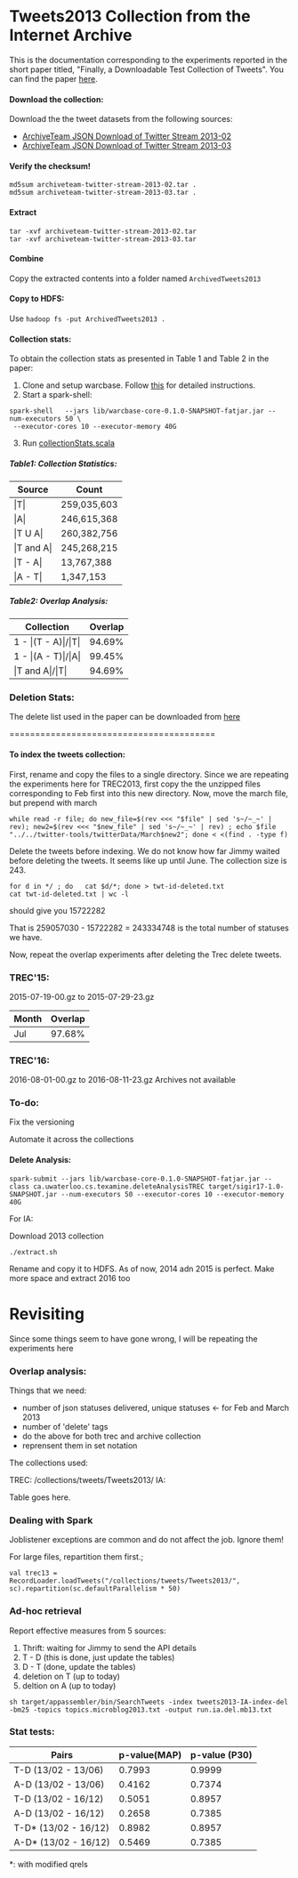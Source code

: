 # Tweets2013 Collection from the Internet Archive

This is the documentation corresponding to the experiments reported in the short paper titled, 
"Finally, a Downloadable Test Collection of Tweets". You can find the paper [here](link-goes-here).

#### Download the collection:

Download the the tweet datasets from the following sources:

- [ArchiveTeam JSON Download of Twitter Stream 2013-02](https://archive.org/details/archiveteam-twitter-stream-2013-02)
- [ArchiveTeam JSON Download of Twitter Stream 2013-03](https://archive.org/details/archiveteam-twitter-stream-2013-03)


#### Verify the checksum!
``` 
md5sum archiveteam-twitter-stream-2013-02.tar .
md5sum archiveteam-twitter-stream-2013-03.tar .  
```

#### Extract 
```
tar -xvf archiveteam-twitter-stream-2013-02.tar 
tar -xvf archiveteam-twitter-stream-2013-03.tar
```

#### Combine
Copy the extracted contents into a folder named `ArchivedTweets2013`
 
#### Copy to HDFS:

Use `hadoop fs -put ArchivedTweets2013 .` 

#### Collection stats:
To obtain the collection stats as presented in Table 1 and Table 2 in the paper:

1. Clone and setup warcbase. Follow [this](https://github.com/lintool/warcbase) for detailed instructions.
2. Start a spark-shell:
```
spark-shell   --jars lib/warcbase-core-0.1.0-SNAPSHOT-fatjar.jar --num-executors 50 \
 --executor-cores 10 --executor-memory 40G 
```
3. Run [collectionStats.scala](/scripts/collectionStats.scala)

##### Table1: Collection Statistics:

Source                    | Count
--------------------------|---------
&#124;T&#124;           | 259,035,603
&#124;A&#124;           | 246,615,368
&#124;T U A&#124;       | 260,382,756
&#124;T and A&#124; | 245,268,215
&#124;T - A&#124;       | 13,767,388
&#124;A - T&#124;       | 1,347,153


##### Table2: Overlap Analysis:
Collection                                     | Overlap
-----------------------------------------------|---------
1 - &#124;(T - A)&#124;/&#124;T&#124;          | 94.69%
1 - &#124;(A - T)&#124;/&#124;A&#124;          | 99.45%
&#124;T and A&#124;/&#124;T&#124;              | 94.69%


### Deletion Stats:


The delete list used in the paper can be downloaded from [here](https://drive.google.com/drive/folders/0B2u_nClt6NbzckdycjRGY0Vqc2c?usp=sharing)

========================================

#### To index the tweets collection:

First, rename and copy the files to a single directory. Since we are repeating the experiments here for TREC2013, first copy
the the unzipped files corresponding to Feb first into this new directory. Now, move the march file, but prepend with march

```
while read -r file; do new_file=$(rev <<< "$file" | sed 's~/~_~' | rev); new2=$(rev <<< "$new_file" | sed 's~/~_~' | rev) ; echo $file "../../twitter-tools/twitterData/March$new2"; done < <(find . -type f)
```

Delete the tweets before indexing. We do not know how far Jimmy waited before deleting the tweets. It seems like up until June. The collection size is 243.

```
for d in */ ; do   cat $d/*; done > twt-id-deleted.txt
cat twt-id-deleted.txt | wc -l
```
should give you 15722282

That is 259057030 - 15722282 = 243334748 is the total number of statuses we have.

Now, repeat the overlap experiments after deleting the Trec delete tweets.

### TREC'15:

2015-07-19-00.gz to 2015-07-29-23.gz

Month  | Overlap
-------|--------
Jul    | 97.68%

 
### TREC'16:
2016-08-01-00.gz to 2016-08-11-23.gz
Archives not available
 
### To-do:
Fix the versioning
 
Automate it across the collections

#### Delete Analysis:

```
spark-submit --jars lib/warcbase-core-0.1.0-SNAPSHOT-fatjar.jar --class ca.uwaterloo.cs.texamine.deleteAnalysisTREC target/sigir17-1.0-SNAPSHOT.jar --num-executors 50 --executor-cores 10 --executor-memory 40G 
```

For IA:

Download 2013 collection

```
./extract.sh
```

Rename and copy it to HDFS. 
As of now, 2014 adn 2015 is perfect. Make more space and extract 2016 too



# Revisiting

Since some things seem to have gone wrong, I will be repeating the experiments here

### Overlap analysis:

Things that we need:
 - number of json statuses delivered, unique statuses <- for Feb and March 2013
 - number of 'delete' tags
 - do the above for both trec and archive collection
 - reprensent them in set notation
 
The collections used:

TREC: /collections/tweets/Tweets2013/
IA: 

 Table goes here. 
 
 ### Dealing with Spark
 Joblistener exceptions are common and do not affect the job. Ignore them!
 
 For large files, repartition them first.;
 ```
 val trec13 = RecordLoader.loadTweets("/collections/tweets/Tweets2013/", sc).repartition(sc.defaultParallelism * 50)
 ```

### Ad-hoc retrieval

Report effective measures from 5 sources:
1. Thrift: waiting for Jimmy to send the API details
2. T - D (this is done, just update the tables)
3. D - T (done, update the tables)
4. deletion on T (up to today)
5. deltion on A (up to today)

```
sh target/appassembler/bin/SearchTweets -index tweets2013-IA-index-del -bm25 -topics topics.microblog2013.txt -output run.ia.del.mb13.txt
```
 ### Stat tests:
 
 Pairs		 		             | p-value(MAP)|p-value (P30)
------------------------|-------------|--------------
T-D (13/02 - 13/06)	    |0.7993				   |0.9999
A-D (13/02 - 13/06)	    |0.4162				   |0.7374
T-D (13/02 - 16/12)			  |0.5051				   |0.8957
A-D (13/02 - 16/12)			  |0.2658				   |0.7385
T-D\* (13/02 - 16/12)			  |0.8982				   |0.8957
A-D\* (13/02 - 16/12)			  |0.5469				   |0.7385
\*: with modified qrels
